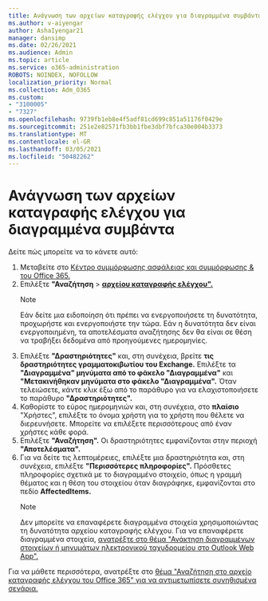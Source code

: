 ```yaml
---
title: Ανάγνωση των αρχείων καταγραφής ελέγχου για διαγραμμένα συμβάντα
ms.author: v-aiyengar
author: AshaIyengar21
manager: dansimp
ms.date: 02/26/2021
ms.audience: Admin
ms.topic: article
ms.service: o365-administration
ROBOTS: NOINDEX, NOFOLLOW
localization_priority: Normal
ms.collection: Adm_O365
ms.custom:
- "3100005"
- "7327"
ms.openlocfilehash: 9739fb1eb8e4f5adf81cd699c851a51176f0429e
ms.sourcegitcommit: 251e2e82571fb3bb1fbe3dbf7bfca30e004b3373
ms.translationtype: MT
ms.contentlocale: el-GR
ms.lasthandoff: 03/05/2021
ms.locfileid: "50482262"
---
```

# <a name="read-the-audit-logs-for-deleted-events"></a>Ανάγνωση των αρχείων καταγραφής ελέγχου για διαγραμμένα συμβάντα

Δείτε πώς μπορείτε να το κάνετε αυτό:

1. Μεταβείτε στο [Κέντρο συμμόρφωσης ασφάλειας και συμμόρφωσης & του Office 365.](https://go.microsoft.com/fwlink/p/?linkid=2077143)
1. Επιλέξτε **"Αναζήτηση**  >  [**αρχείου καταγραφής ελέγχου".**](https://go.microsoft.com/fwlink/?linkid=2103759)
    > [!NOTE]
    > Εάν δείτε μια ειδοποίηση ότι πρέπει να ενεργοποιήσετε τη δυνατότητα, προχωρήστε και ενεργοποιήστε την τώρα. Εάν η δυνατότητα δεν είναι ενεργοποιημένη, τα αποτελέσματα αναζήτησης δεν θα είναι σε θέση να τραβήξει δεδομένα από προηγούμενες ημερομηνίες.
1. Επιλέξτε **"Δραστηριότητες"** και, στη συνέχεια, βρείτε **τις δραστηριότητες γραμματοκιβωτίου του Exchange.** Επιλέξτε τα **"Διαγραμμένα" μηνύματα από το φάκελο "Διαγραμμένα"** και **"Μετακινήθηκαν μηνύματα στο φάκελο "Διαγραμμένα".** Όταν τελειώσετε, κάντε κλικ έξω από το παράθυρο για να ελαχιστοποιήσετε το παράθυρο **"Δραστηριότητες".**
1. Καθορίστε το εύρος ημερομηνιών και, στη συνέχεια, στο **πλαίσιο** "Χρήστες", επιλέξτε το όνομα χρήστη για το χρήστη που θέλετε να διερευνήσετε. Μπορείτε να επιλέξετε περισσότερους από έναν χρήστες κάθε φορά.
1. Επιλέξτε **"Αναζήτηση".** Οι δραστηριότητες εμφανίζονται στην περιοχή **"Αποτελέσματα".**
1. Για να δείτε τις λεπτομέρειες, επιλέξτε μια δραστηριότητα και, στη συνέχεια, επιλέξτε **"Περισσότερες πληροφορίες".** Πρόσθετες πληροφορίες σχετικά με το διαγραμμένο στοιχείο, όπως η γραμμή θέματος και η θέση του στοιχείου όταν διαγράφηκε, εμφανίζονται στο πεδίο **AffectedItems.**
    > [!NOTE]
    > Δεν μπορείτε να επαναφέρετε διαγραμμένα στοιχεία χρησιμοποιώντας τη δυνατότητα αρχείου καταγραφής ελέγχου. Για να επαναφέρετε διαγραμμένα στοιχεία, [ανατρέξτε στο θέμα "Ανάκτηση διαγραμμένων στοιχείων ή μηνυμάτων ηλεκτρονικού ταχυδρομείου στο Outlook Web App".](https://go.microsoft.com/fwlink/?linkid=2103759)

Για να μάθετε περισσότερα, ανατρέξτε στο [θέμα "Αναζήτηση στο αρχείο καταγραφής ελέγχου του Office 365" για να αντιμετωπίσετε συνηθισμένα σενάρια.](https://go.microsoft.com/fwlink/?linkid=2103944)
